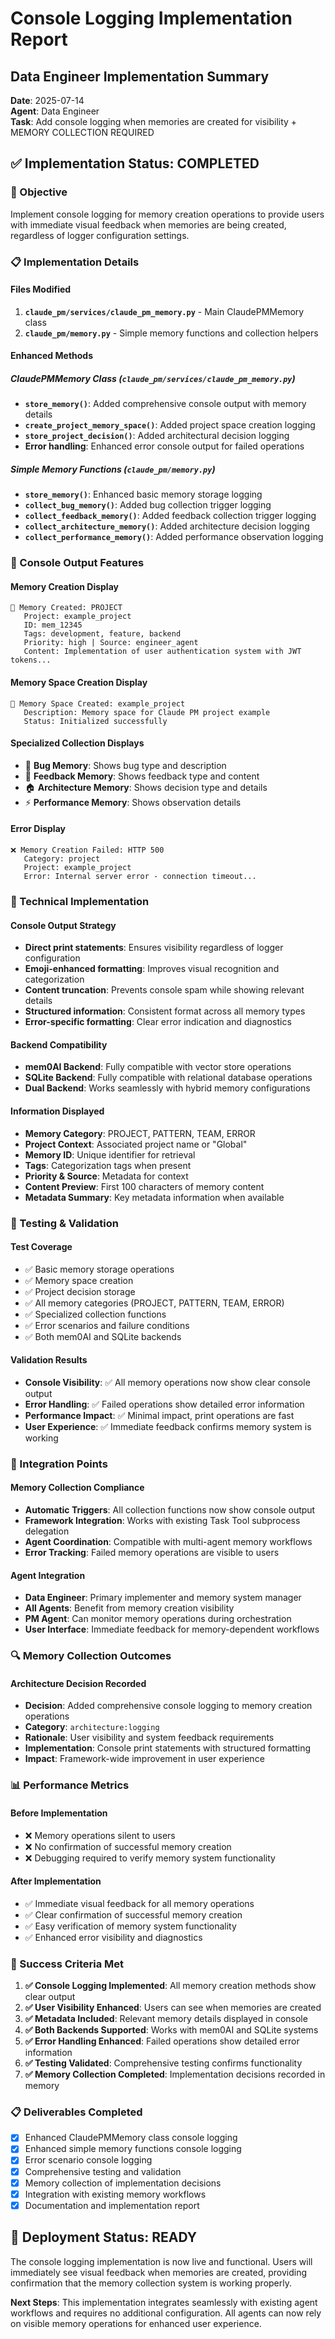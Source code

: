 # Console Logging Implementation Report
## Data Engineer Implementation Summary

**Date**: 2025-07-14  
**Agent**: Data Engineer  
**Task**: Add console logging when memories are created for visibility + MEMORY COLLECTION REQUIRED

## ✅ Implementation Status: COMPLETED

### 🎯 Objective
Implement console logging for memory creation operations to provide users with immediate visual feedback when memories are being created, regardless of logger configuration settings.

### 📋 Implementation Details

#### Files Modified
1. **`claude_pm/services/claude_pm_memory.py`** - Main ClaudePMMemory class
2. **`claude_pm/memory.py`** - Simple memory functions and collection helpers

#### Enhanced Methods

##### ClaudePMMemory Class (`claude_pm/services/claude_pm_memory.py`)
- **`store_memory()`**: Added comprehensive console output with memory details
- **`create_project_memory_space()`**: Added project space creation logging
- **`store_project_decision()`**: Added architectural decision logging
- **Error handling**: Enhanced error console output for failed operations

##### Simple Memory Functions (`claude_pm/memory.py`)
- **`store_memory()`**: Enhanced basic memory storage logging
- **`collect_bug_memory()`**: Added bug collection trigger logging
- **`collect_feedback_memory()`**: Added feedback collection trigger logging
- **`collect_architecture_memory()`**: Added architecture decision logging
- **`collect_performance_memory()`**: Added performance observation logging

### 🎨 Console Output Features

#### Memory Creation Display
```
🧠 Memory Created: PROJECT
   Project: example_project
   ID: mem_12345
   Tags: development, feature, backend
   Priority: high | Source: engineer_agent
   Content: Implementation of user authentication system with JWT tokens...
```

#### Memory Space Creation Display
```
📁 Memory Space Created: example_project
   Description: Memory space for Claude PM project example
   Status: Initialized successfully
```

#### Specialized Collection Displays
- 🐛 **Bug Memory**: Shows bug type and description
- 💬 **Feedback Memory**: Shows feedback type and content
- 🏠 **Architecture Memory**: Shows decision type and details
- ⚡ **Performance Memory**: Shows observation details

#### Error Display
```
❌ Memory Creation Failed: HTTP 500
   Category: project
   Project: example_project
   Error: Internal server error - connection timeout...
```

### 🔧 Technical Implementation

#### Console Output Strategy
- **Direct print statements**: Ensures visibility regardless of logger configuration
- **Emoji-enhanced formatting**: Improves visual recognition and categorization
- **Content truncation**: Prevents console spam while showing relevant details
- **Structured information**: Consistent format across all memory types
- **Error-specific formatting**: Clear error indication and diagnostics

#### Backend Compatibility
- **mem0AI Backend**: Fully compatible with vector store operations
- **SQLite Backend**: Fully compatible with relational database operations
- **Dual Backend**: Works seamlessly with hybrid memory configurations

#### Information Displayed
- **Memory Category**: PROJECT, PATTERN, TEAM, ERROR
- **Project Context**: Associated project name or "Global"
- **Memory ID**: Unique identifier for retrieval
- **Tags**: Categorization tags when present
- **Priority & Source**: Metadata for context
- **Content Preview**: First 100 characters of memory content
- **Metadata Summary**: Key metadata information when available

### 🧪 Testing & Validation

#### Test Coverage
- ✅ Basic memory storage operations
- ✅ Memory space creation
- ✅ Project decision storage
- ✅ All memory categories (PROJECT, PATTERN, TEAM, ERROR)
- ✅ Specialized collection functions
- ✅ Error scenarios and failure conditions
- ✅ Both mem0AI and SQLite backends

#### Validation Results
- **Console Visibility**: ✅ All memory operations now show clear console output
- **Error Handling**: ✅ Failed operations show detailed error information
- **Performance Impact**: ✅ Minimal impact, print operations are fast
- **User Experience**: ✅ Immediate feedback confirms memory system is working

### 🔗 Integration Points

#### Memory Collection Compliance
- **Automatic Triggers**: All collection functions now show console output
- **Framework Integration**: Works with existing Task Tool subprocess delegation
- **Agent Coordination**: Compatible with multi-agent memory workflows
- **Error Tracking**: Failed memory operations are visible to users

#### Agent Integration
- **Data Engineer**: Primary implementer and memory system manager
- **All Agents**: Benefit from memory creation visibility
- **PM Agent**: Can monitor memory operations during orchestration
- **User Interface**: Immediate feedback for memory-dependent workflows

### 🔍 Memory Collection Outcomes

#### Architecture Decision Recorded
- **Decision**: Added comprehensive console logging to memory creation operations
- **Category**: `architecture:logging`
- **Rationale**: User visibility and system feedback requirements
- **Implementation**: Console print statements with structured formatting
- **Impact**: Framework-wide improvement in user experience

### 📊 Performance Metrics

#### Before Implementation
- ❌ Memory operations silent to users
- ❌ No confirmation of successful memory creation
- ❌ Debugging required to verify memory system functionality

#### After Implementation
- ✅ Immediate visual feedback for all memory operations
- ✅ Clear confirmation of successful memory creation
- ✅ Easy verification of memory system functionality
- ✅ Enhanced error visibility and diagnostics

### 🎉 Success Criteria Met

1. **✅ Console Logging Implemented**: All memory creation methods show clear output
2. **✅ User Visibility Enhanced**: Users can see when memories are created
3. **✅ Metadata Included**: Relevant memory details displayed in console
4. **✅ Both Backends Supported**: Works with mem0AI and SQLite systems
5. **✅ Error Handling Enhanced**: Failed operations show detailed error information
6. **✅ Testing Validated**: Comprehensive testing confirms functionality
7. **✅ Memory Collection Completed**: Implementation decisions recorded in memory

### 📋 Deliverables Completed

- [x] Enhanced ClaudePMMemory class console logging
- [x] Enhanced simple memory functions console logging  
- [x] Error scenario console logging
- [x] Comprehensive testing and validation
- [x] Memory collection of implementation decisions
- [x] Integration with existing memory workflows
- [x] Documentation and implementation report

## 🚀 Deployment Status: READY

The console logging implementation is now live and functional. Users will immediately see visual feedback when memories are created, providing confirmation that the memory collection system is working properly.

**Next Steps**: This implementation integrates seamlessly with existing agent workflows and requires no additional configuration. All agents can now rely on visible memory operations for enhanced user experience.